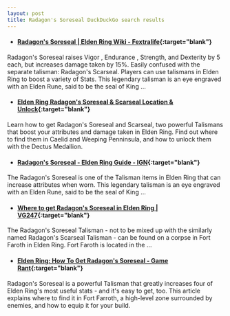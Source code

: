 ```yaml
---
layout: post
title: Radagon's Soreseal DuckDuckGo search results
---
```

* #### [Radagon's Soreseal | Elden Ring Wiki - Fextralife](https://eldenring.wiki.fextralife.com/Radagon's+Soreseal){:target="blank"}
Radagon's Soreseal raises Vigor , Endurance , Strength, and Dexterity by 5 each, but increases damage taken by 15%. Easily confused with the separate talisman: Radagon's Scarseal. Players can use talismans in Elden Ring to boost a variety of Stats. This legendary talisman is an eye engraved with an Elden Rune, said to be the seal of King ...
* #### [Elden Ring Radagon's Soreseal & Scarseal Location & Unlock](https://www.rpgsite.net/feature/12509-elden-ring-radagons-soreseal-scarseal-location-unlock){:target="blank"}
Learn how to get Radagon's Soreseal and Scarseal, two powerful Talismans that boost your attributes and damage taken in Elden Ring. Find out where to find them in Caelid and Weeping Penninsula, and how to unlock them with the Dectus Medallion.
* #### [Radagon's Soreseal - Elden Ring Guide - IGN](https://www.ign.com/wikis/elden-ring/Radagon's_Soreseal){:target="blank"}
The Radagon's Soreseal is one of the Talisman items in Elden Ring that can increase attributes when worn. This legendary talisman is an eye engraved with an Elden Rune, said to be the seal of King ...
* #### [Where to get Radagon's Soreseal in Elden Ring | VG247](https://www.vg247.com/elden-ring-radagons-soreseal){:target="blank"}
The Radagon's Soreseal Talisman - not to be mixed up with the similarly named Radagon's Scarseal Talisman - can be found on a corpse in Fort Faroth in Elden Ring. Fort Faroth is located in the ...
* #### [Elden Ring: How To Get Radagon's Soreseal - Game Rant](https://gamerant.com/elden-ring-radagons-soreseal-talisman-guide/){:target="blank"}
Radagon's Soreseal is a powerful Talisman that greatly increases four of Elden Ring's most useful stats - and it's easy to get, too. This article explains where to find it in Fort Farroth, a high-level zone surrounded by enemies, and how to equip it for your build.
